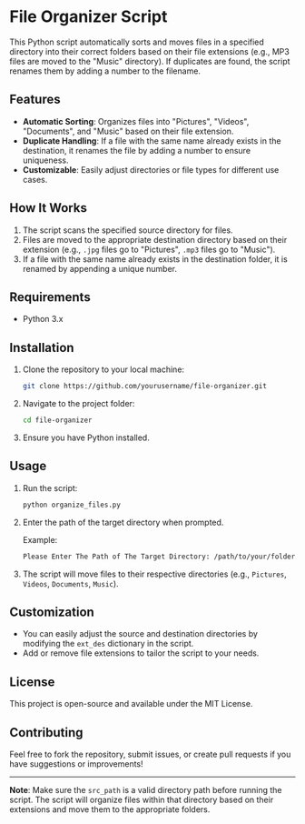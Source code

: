 # File Organizer Script

This Python script automatically sorts and moves files in a specified directory into their correct folders based on their file extensions (e.g., MP3 files are moved to the "Music" directory). If duplicates are found, the script renames them by adding a number to the filename.

## Features

- **Automatic Sorting**: Organizes files into "Pictures", "Videos", "Documents", and "Music" based on their file extension.
- **Duplicate Handling**: If a file with the same name already exists in the destination, it renames the file by adding a number to ensure uniqueness.
- **Customizable**: Easily adjust directories or file types for different use cases.

## How It Works

1. The script scans the specified source directory for files.
2. Files are moved to the appropriate destination directory based on their extension (e.g., `.jpg` files go to "Pictures", `.mp3` files go to "Music").
3. If a file with the same name already exists in the destination folder, it is renamed by appending a unique number.

## Requirements

- Python 3.x

## Installation

1. Clone the repository to your local machine:
    ```bash
    git clone https://github.com/yourusername/file-organizer.git
    ```

2. Navigate to the project folder:
    ```bash
    cd file-organizer
    ```

3. Ensure you have Python installed.

## Usage

1. Run the script:
    ```bash
    python organize_files.py
    ```

2. Enter the path of the target directory when prompted.

    Example:
    ```bash
    Please Enter The Path of The Target Directory: /path/to/your/folder
    ```

3. The script will move files to their respective directories (e.g., `Pictures`, `Videos`, `Documents`, `Music`).

## Customization

- You can easily adjust the source and destination directories by modifying the `ext_des` dictionary in the script.
- Add or remove file extensions to tailor the script to your needs.

## License

This project is open-source and available under the MIT License.

## Contributing

Feel free to fork the repository, submit issues, or create pull requests if you have suggestions or improvements!

---

**Note**: Make sure the `src_path` is a valid directory path before running the script. The script will organize files within that directory based on their extensions and move them to the appropriate folders.
